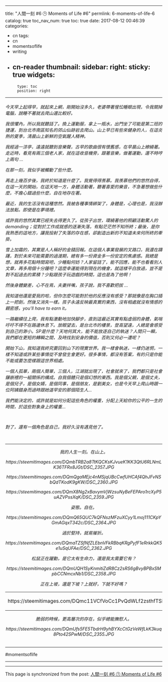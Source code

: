 
---
title: "人間一刻 #6 🕒 Moments of Life #6"
permlink: 6-moments-of-life-6
catalog: true
toc_nav_num: true
toc: true
date: 2017-08-12 00:46:39
categories:
- cn
tags:
- cn
- momentsoflife
- writing
- cn-reader
thumbnail: 
sidebar:
    right:
        sticky: true
widgets:
    -
        type: toc
        position: right
---


<html><h6>
<p>今天早上起得早，就起來上網，剛開始沒多久，老婆帶著惺忪睡眼出現，令我關掉電腦，說睡不著就去爬山還比較好。</p>
<p>我很懼內，所以我就聽話了。換上運動服，拿上一瓶水，出門坐了可能是第二班的捷運，到台北市南區知名的郊山仙跡岩去爬山。山上早已有些來健身的人，在這炎熱的夏季，清晨山上新鮮的空氣醒人精神。</p>
<p>我經過一涼亭，遠遠就聽到音樂聲，古早的歌曲很有懷舊感，在早晨山上繚繞著。走近時，看見有兩三個老人家，就在這收音機旁，跟著音樂，做著運動，還不時哼上兩句 ...</p>
<p>在那一刻，我似乎被觸動了些什麼。</p>
<p>再走上幾百步後，我終於知道是什麼了。我覺得得羨慕。我羨慕他們的悠然自得，在這一天的開始，在這天地一方，身體活動著，聽著喜愛的樂音，不急著想做些什麼，不擔心錯過些什麼，自在地存在著。</p>
<p>最近，我的生活沒有這種悠然。我被各種事情綁架了，身體是，心理也是，我沒辦法放鬆。即使是在夢境裡。</p>
<p>或許我的悠然其實已經失去得更久了。從孩子出世，環繞著他的照顧活動驚人的demanding；從對於工作成就感的逐漸失落，有點茫茫然不知所終；最後，是你我熟悉的這地方，讓我投射了失落的存在感，卻創造出新的不知道未來何所終的牽掛。</p>
<p>雪上加霜的，其實是人人稱好的金錢回報。在這個人事業發展的叉路口，我還在躊躇，對於未來可能需要的過渡期，總有多一份資金多一份安定的焦慮感。我總是想，就再多花點時間寫吧，少睡點何妨？人家留話了，能不回應，能不也看看別人文章，再多用個十分鐘吧？這麼幸運能得到現在的機會，就這樣平白放過，豈不是對不起過去的累積？少點跟孩子玩遊戲的時間，這也是為了他啊！</p>
<p>然後身體變差，心不在焉，夫妻拌嘴，孩子說，我不喜歡把拔 ...&nbsp;</p>
<p>我知道他還是愛我的啦，但你怎麼可能對於他的反應沒有感受？那就像是在胸口插上一把劍，然後又消失一樣。孩子永遠反映最真實的東西，沒有相處就沒有情感的親密感，you'll have to earn it。</p>
<p>一路繼續往上爬，我有點激動地加快腳步，直到這最近其實有點虛弱的身體，氣喘吁吁不得不在路邊休息下。放眼望去，是台北市的樓景，登高望遠，人總是會感受到自己的渺小。SP是什麼？天地何其大，能不能放逐自己的執迷？人間只一瞬，我們都在更短的轉瞬之間，及時找到安身的價值，否則又何必一遭呢？</p>
<p>開始下山，我知道我終究要回到山下的現實世界。我一樣會執迷，一樣仍迷惘，一樣不知道或許某些事情從不曾發生會更好。很多事情，都沒有答案，有的只是你能不能或要怎麼樣跟這世界相處。</p>
<p>一個人孤單，兩個人簡單，三個人，江湖就出現了，社會就來了，我們都只是社會鑲嵌裡的一組關係的構成。自我個體只是個幻想的東西。我是個父親，是個丈夫，是個兒子，是個女婿，是個同事，是個朋友，是劉美女，也是今天早上爬山時跟一位阿姨錯身而過時跟她道早安的那個陌生人...</p>
<p>我們能決定的，或許就是如何分配這些角色的權重，分配上天給你的公平的一生的時間，於這些對象身上的權重...</p><p><br></p>
<p>對了，還有一個角色是自己，我好久沒有遇見他了。</p>
<p><br></p><center><hr>
<p>我的人生一刻。在山上。</p>
<p>https://steemitimages.com/DQmbTRB2a8TtKQCKsKJvueK1KK3QtU6RLNmLK36TFRx8JGt/DSC_2357.JPG</p>
<p>https://steemitimages.com/DQmQgaMEjc4nMSjqUBcCwfUHCAf4QhJFvNSbQdTKodK9gKW/DSC_2360.JPG</p>
<p>https://steemitimages.com/DQmX8Ng2xBavymVjWzsuNyBeFEPAro1rcXyP5uAZVPssXqK/DSC_2359.JPG</p>
<p>姿態。自在。</p>
<p>https://steemitimages.com/DQmQ65QUC7kQFNszMFzuXCyy1Lmoj111CKpYGmAGqxT342c/DSC_2364.JPG</p>
<p>過於堅持，就易摧折。</p>
<p>https://steemitimages.com/DQmaTZSfNfZLEbnVFkRBbqKRgPyfF1eRrkkQK5e1uSqUFAe/DSC_2362.JPG</p>
<p>松鼠正在躍動，是它太有生命力，還是我太需要它有？</p>
<p>https://steemitimages.com/DQmUQH1SyKnmitiZdR8Cz2sRS6gBvyBPBxSMpbCCNmcxNb1/DSC_2358.JPG</p>
<p>正在上坡，還是下坡？上就好，下就不好嗎？</p>
<table><tr>
<td><p>https://steemitimages.com/DQmc11VCfVoCc1PvQdWLf2zsthfTSijPupcsdo3oaWF9jcP/DSC_2361.JPG</p></td>
<td><p>https://steemitimages.com/DQme83TChPtqteQ2M6soQCcFgZ1fJ4jSqNnau66iHPM2FDg/DSC_2363.JPG</p></td>
</tr></table>
<p>脆弱的時候，更高層次的存在，似乎總能撫慰人。</p>
<p>https://steemitimages.com/DQmUfs5FE5TbdrH9yhBYXcCtGzVeWfLkK3kuq8Pto42SPwM/DSC_2355.JPG</p></h6><hr>
<p>#momentsoflife</p><hr></center>
</html>

- - -

This page is synchronized from the post: [人間一刻 #6 🕒 Moments of Life #6](https://steemit.com/@deanliu/6-moments-of-life-6)

